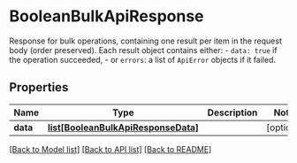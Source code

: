 # BooleanBulkApiResponse

Response for bulk operations, containing one result per item in the request body (order preserved). Each result object contains either:   - `data: true` if the operation succeeded,   - or `errors`: a list of `ApiError` objects if it failed. 
## Properties
Name | Type | Description | Notes
------------ | ------------- | ------------- | -------------
**data** | [**list[BooleanBulkApiResponseData]**](BooleanBulkApiResponseData.md) |  | [optional] 

[[Back to Model list]](../README.md#documentation-for-models) [[Back to API list]](../README.md#documentation-for-api-endpoints) [[Back to README]](../README.md)


